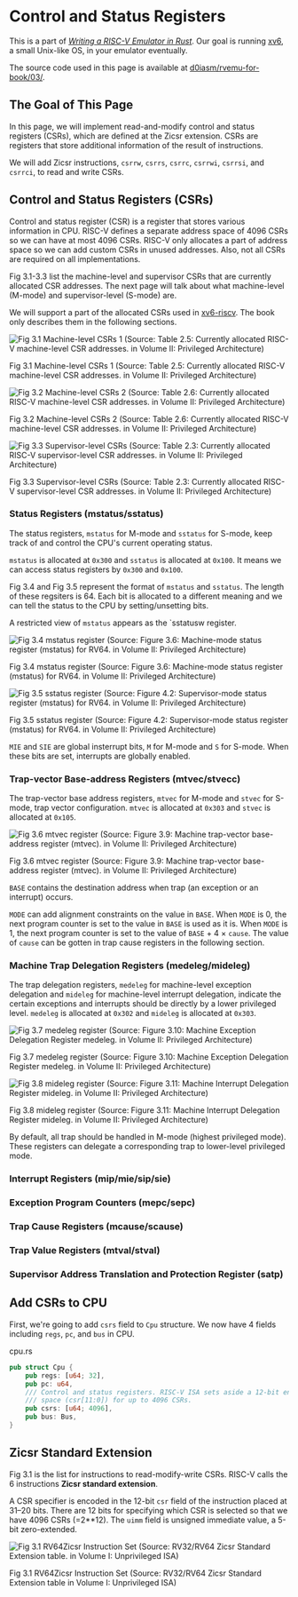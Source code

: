 # Control and Status Registers

This is a part of [_Writing a RISC-V Emulator in Rust_](../). Our goal is
running [xv6](https://github.com/mit-pdos/xv6-riscv), a small Unix-like OS, in
your emulator eventually.

The source code used in this page is available at
[d0iasm/rvemu-for-book/03/](https://github.com/d0iasm/rvemu-for-book/tree/master/03).

## The Goal of This Page

In this page, we will implement read-and-modify control and status registers
(CSRs), which are defined at the Zicsr extension. CSRs are registers that store
additional information of the result of instructions.

We will add Zicsr instructions, `csrrw`, `csrrs`, `csrrc`, `csrrwi`, `csrrsi`,
and `csrrci`, to read and write CSRs.

## Control and Status Registers (CSRs)

Control and status register (CSR) is a register that stores various information
in CPU. RISC-V defines a separate address space of 4096 CSRs so we can have at
most 4096 CSRs. RISC-V only allocates a part of address space so we can add
custom CSRs in unused addresses. Also, not all CSRs are required on all
implementations.

Fig 3.1-3.3 list the machine-level and supervisor CSRs that are currently
allocated CSR addresses. The next page will talk about what machine-level
(M-mode) and supervisor-level (S-mode) are.

We will support a part of the allocated CSRs used in
[xv6-riscv](https://github.com/mit-pdos/xv6-riscv). The book only describes
them in the following sections.

![Fig 3.1 Machine-level CSRs 1 (Source: Table 2.5: Currently allocated RISC-V
machine-level CSR addresses. in Volume II: Privileged
Architecture)](../img/1-3-1.png)

<p class="caption">Fig 3.1 Machine-level CSRs 1 (Source: Table 2.5: Currently
allocated RISC-V machine-level CSR addresses. in Volume II: Privileged
Architecture)</p>

![Fig 3.2 Machine-level CSRs 2 (Source: Table 2.6: Currently allocated RISC-V
machine-level CSR addresses. in Volume II: Privileged
Architecture)](../img/1-3-2.png)

<p class="caption">Fig 3.2 Machine-level CSRs 2 (Source: Table 2.6: Currently
allocated RISC-V machine-level CSR addresses. in Volume II: Privileged
Architecture)</p>

![Fig 3.3 Supervisor-level CSRs (Source: Table 2.3: Currently allocated RISC-V
supervisor-level CSR addresses. in Volume II: Privileged
Architecture)](../img/1-3-3.png)

<p class="caption">Fig 3.3 Supervisor-level CSRs (Source: Table 2.3: Currently
allocated RISC-V supervisor-level CSR addresses. in Volume II: Privileged
Architecture)</p>

### Status Registers (mstatus/sstatus)

The status registers, `mstatus` for M-mode and `sstatus` for S-mode, keep track
of and control the CPU's current operating status.

`mstatus` is allocated at `0x300` and `sstatus` is allocated at `0x100`. It
means we can access status registers by `0x300` and `0x100`.

Fig 3.4 and Fig 3.5 represent the format of `mstatus` and `sstatus`. The length
of these regsiters is 64. Each bit is allocated to a different meaning and we
can tell the status to the CPU by setting/unsetting bits.

A restricted view of `mstatus` appears as the `sstatusw register.

![Fig 3.4 mstatus register (Source: Figure 3.6: Machine-mode status register
(mstatus) for RV64. in Volume II: Privileged Architecture)](../img/1-3-4.png)

<p class="caption">Fig 3.4 mstatus register (Source: Figure 3.6: Machine-mode
status register (mstatus) for RV64. in Volume II: Privileged Architecture)</p>

![Fig 3.5 sstatus register (Source: Figure 4.2: Supervisor-mode status register
(mstatus) for RV64. in Volume II: Privileged Architecture)](../img/1-3-5.png)

<p class="caption">Fig 3.5 sstatus register (Source: Figure 4.2:
Supervisor-mode status register (mstatus) for RV64. in Volume II: Privileged
Architecture)</p>

`MIE` and `SIE` are global insterrupt bits, `M` for M-mode and `S` for S-mode.
When these bits are set, interrupts are globally enabled.

### Trap-vector Base-address Registers (mtvec/stvecc)

The trap-vector base address registers, `mtvec` for M-mode and `stvec` for
S-mode, trap vector configuration. `mtvec` is allocated at `0x303` and `stvec`
is allocated at `0x105`.

![Fig 3.6 mtvec register (Source: Figure 3.9: Machine trap-vector base-address
register (mtvec). in Volume II: Privileged Architecture)](../img/1-3-6.png)

<p class="caption">Fig 3.6 mtvec register (Source: Figure 3.9: Machine
trap-vector base-address register (mtvec). in Volume II: Privileged
Architecture)</p>

`BASE` contains the destination address when trap (an exception or an
interrupt) occurs.

`MODE` can add alignment constraints on the value in `BASE`. When `MODE` is 0,
the next program counter is set to the value in `BASE` is used as it is.  When
`MODE` is 1, the next program counter is set to the value of `BASE` + 4 ×
`cause`.  The value of `cause` can be gotten in trap cause registers in the
following section.

### Machine Trap Delegation Registers (medeleg/mideleg)

The trap delegation registers, `medeleg` for machine-level exception delegation
and `mideleg` for machine-level interrupt delegation, indicate the certain
exceptions and interrupts should be directly by a lower privileged level.
`medeleg` is allocated at `0x302` and `mideleg` is allocated at `0x303`.

![Fig 3.7 medeleg register (Source: Figure 3.10: Machine Exception Delegation
Register medeleg. in Volume II: Privileged Architecture)](../img/1-3-7.png)

<p class="caption">Fig 3.7 medeleg register (Source: Figure 3.10: Machine Exception Delegation
Register medeleg. in Volume II: Privileged Architecture)</p>

![Fig 3.8 mideleg register (Source: Figure 3.11: Machine Interrupt Delegation
Register mideleg. in Volume II: Privileged Architecture)](../img/1-3-8.png)

<p class="caption">Fig 3.8 mideleg register (Source: Figure 3.11: Machine Interrupt Delegation
Register mideleg. in Volume II: Privileged Architecture)</p>

By default, all trap should be handled in M-mode (highest privileged mode).
These registers can delegate a corresponding trap to lower-level privileged mode.

### Interrupt Registers (mip/mie/sip/sie)



### Exception Program Counters (mepc/sepc)

### Trap Cause Registers (mcause/scause)

### Trap Value Registers (mtval/stval)

### Supervisor Address Translation and Protection Register (satp)

## Add CSRs to CPU

First, we're going to add `csrs` field to `Cpu` structure. We now have 4 fields
including `regs`, `pc`, and `bus` in CPU.

<p class="filename">cpu.rs</p>

```rust
pub struct Cpu {
    pub regs: [u64; 32],
    pub pc: u64,
    /// Control and status registers. RISC-V ISA sets aside a 12-bit encoding
    /// space (csr[11:0]) for up to 4096 CSRs.
    pub csrs: [u64; 4096],
    pub bus: Bus,
}
```

## Zicsr Standard Extension

Fig 3.1 is the list for instructions to read-modify-write CSRs. RISC-V calls
the 6 instructions **Zicsr standard extension**.

A CSR specifier is encoded in the 12-bit `csr` field of the instruction placed
at 31–20 bits. There are 12 bits for specifying which CSR is selected so that we
have 4096 CSRs (=2\*\*12). The `uimm` field is unsigned immediate value, a 5-bit
zero-extended.

![Fig 3.1 RV64Zicsr Instruction Set (Source: RV32/RV64 Zicsr Standard Extension
table. in Volume I: Unprivileged ISA)](../img/1-3-1.png)

<p class="caption">Fig 3.1 RV64Zicsr Instruction Set (Source: RV32/RV64 Zicsr
Standard Extension table in Volume I: Unprivileged ISA)</p>

